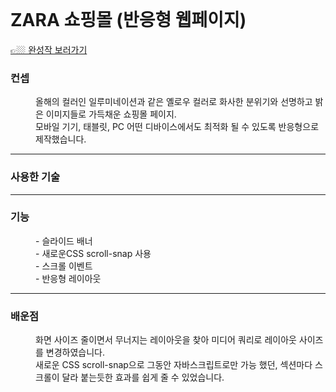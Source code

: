 <img src="https://user-images.githubusercontent.com/87287296/138562796-1949c6c4-c93e-4d0c-b351-de81405353d5.gif" alt="">
<img src="https://user-images.githubusercontent.com/87287296/138562825-b8881396-688f-4bfc-8f9e-21fad55d2e94.gif" alt="">
<img src="https://user-images.githubusercontent.com/87287296/138562695-5ccd7940-4553-45db-b6bd-df6e670c0f20.gif" alt="">
<h1>ZARA 쇼핑몰 (반응형 웹페이지)</h1>
<a
href="https://rjhee.github.io/zara-responsive-web-page/"
target="_blank"
class="link"
>👉🏼 완성작 보러가기</a
>
<dl>
<dt>
<h3>컨셉</h3>
</dt>
<dd>
  올해의 컬러인 일루미네이션과 같은 옐로우 컬러로 화사한
  분위기와 선명하고 밝은 이미지들로 가득채운 쇼핑몰 페이지.
  <br />모바일 기기, 태블릿, PC 어떤 디바이스에서도 최적화 될 수
  있도록 반응형으로 제작했습니다.
</dd>
<hr>
<dt>
<h3>사용한 기술</h3>
</dt>
<dd>
  <span class="html-icon skill-icon"></span>
  <span class="css-icon skill-icon"></span>
  <span class="js-icon skill-icon"></span>
  <span class="jquery-icon skill-icon"></span>
</dd>
<hr>
<dt>
 <h3> 기능</h3>
</dt>
<dd>- 슬라이드 배너</dd>
<dd>- 새로운CSS scroll-snap 사용</dd>
<dd>- 스크롤 이벤트</dd>
<dd>- 반응형 레이아웃</dd>
<hr>
<dt>
<h3>배운점</h3>
</dt>
<dd>
  화면 사이즈 줄이면서 무너지는 레이아웃을 찾아 미디어 쿼리로
  레이아웃 사이즈를 변경하였습니다.
</dd>
<dd>
  새로운 CSS scroll-snap으로 그동안 자바스크립트로만 가능 했던,
  섹션마다 스크롤이 달라 붙는듯한 효과를 쉽게 줄 수 있었습니다.
</dd>
</dl>
